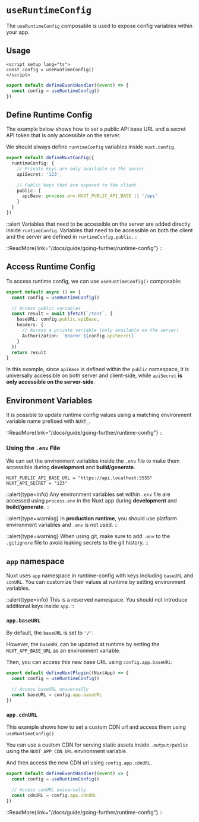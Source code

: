 # `useRuntimeConfig`

The `useRuntimeConfig` composable is used to expose config variables within your app.

## Usage

```vue [app.vue]
<script setup lang="ts">
const config = useRuntimeConfig()
</script>
```

```ts [server/api/foo.ts]
export default defineEventHandler((event) => {
  const config = useRuntimeConfig()
})
```

## Define Runtime Config

The example below shows how to set a public API base URL and a secret API token that is only accessible on the server.

We should always define `runtimeConfig` variables inside `nuxt.config`.

```ts [nuxt.config.ts]
export default defineNuxtConfig({
  runtimeConfig: {
    // Private keys are only available on the server
    apiSecret: '123',

    // Public keys that are exposed to the client
    public: {
      apiBase: process.env.NUXT_PUBLIC_API_BASE || '/api'
    }
  }
})
```

::alert
Variables that need to be accessible on the server are added directly inside `runtimeConfig`. Variables that need to be accessible on both the client and the server are defined in `runtimeConfig.public`.
::

::ReadMore{link="/docs/guide/going-further/runtime-config"}
::

## Access Runtime Config

To access runtime config, we can use `useRuntimeConfig()` composable:

```ts [server/api/test.ts]
export default async () => {
  const config = useRuntimeConfig()

  // Access public variables
  const result = await $fetch(`/test`, {
    baseURL: config.public.apiBase,
    headers: {
      // Access a private variable (only available on the server)
      Authorization: `Bearer ${config.apiSecret}`
    }
  })
  return result
}
```

In this example, since `apiBase` is defined within the `public` namespace, it is universally accessible on both server and client-side, while `apiSecret` **is only accessible on the server-side**.

## Environment Variables

It is possible to update runtime config values using a matching environment variable name prefixed with `NUXT_`.

::ReadMore{link="/docs/guide/going-further/runtime-config"}
::

### Using the `.env` File

We can set the environment variables inside the `.env` file to make them accessible during **development** and **build/generate**.

``` [.env]
NUXT_PUBLIC_API_BASE_URL = "https://api.localhost:5555"
NUXT_API_SECRET = "123"
```

::alert{type=info}
Any environment variables set within `.env` file are accessed using `process.env` in the Nuxt app during **development** and **build/generate**.
::

::alert{type=warning}
In **production runtime**, you should use platform environment variables and `.env` is not used.
::

::alert{type=warning}
When using git, make sure to add `.env` to the `.gitignore` file to avoid leaking secrets to the git history.
::

## `app` namespace

Nuxt uses `app` namespace in runtime-config with keys including `baseURL` and `cdnURL`. You can customize their values at runtime by setting environment variables.

::alert{type=info}
This is a reserved namespace. You should not introduce additional keys inside `app`.
::

### `app.baseURL`

By default, the `baseURL` is set to `'/'`.

However, the `baseURL` can be updated at runtime by setting the `NUXT_APP_BASE_URL` as an environment variable.

Then, you can access this new base URL using `config.app.baseURL`:

```ts [/plugins/my-plugin.ts]
export default defineNuxtPlugin((NuxtApp) => {
  const config = useRuntimeConfig()

  // Access baseURL universally
  const baseURL = config.app.baseURL
})
```

### `app.cdnURL`

This example shows how to set a custom CDN url and access them using `useRuntimeConfig()`.

You can use a custom CDN for serving static assets inside `.output/public` using the `NUXT_APP_CDN_URL` environment variable.

And then access the new CDN url using `config.app.cdnURL`.

```ts [server/api/foo.ts]
export default defineEventHandler((event) => {
  const config = useRuntimeConfig()

  // Access cdnURL universally
  const cdnURL = config.app.cdnURL
})
```

::ReadMore{link="/docs/guide/going-further/runtime-config"}
::
